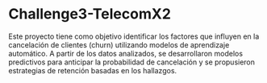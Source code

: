 # Challenge3-TelecomX2
Este proyecto tiene como objetivo identificar los factores que influyen en la cancelación de clientes (churn) utilizando modelos de aprendizaje automático. A partir de los datos analizados, se desarrollaron modelos predictivos para anticipar la probabilidad de cancelación y se propusieron estrategias de retención basadas en los hallazgos.
